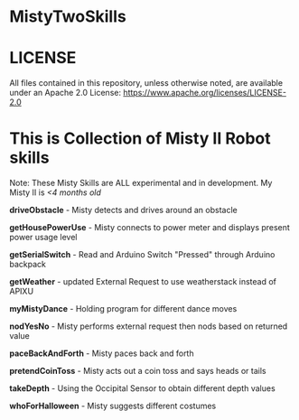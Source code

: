 # MistyTwoSkills

# LICENSE #

All files contained in this repository, unless otherwise noted, are
available under an Apache 2.0 License:
https://www.apache.org/licenses/LICENSE-2.0


# This is Collection of Misty II Robot skills

Note: These Misty Skills are ALL experimental and in development. My Misty II is _<4 months old_

**driveObstacle** - Misty detects and drives around an obstacle

**getHousePowerUse** - Misty connects to power meter and displays present power usage level

**getSerialSwitch** - Read and Arduino Switch "Pressed" through Arduino backpack 

**getWeather** - updated External Request to use weatherstack instead of APIXU

**myMistyDance** - Holding program for different dance moves

**nodYesNo** - Misty performs external request then nods based on returned value

**paceBackAndForth** - Misty paces back and forth

**pretendCoinToss** - Misty acts out a coin toss and says heads or tails

**takeDepth** - Using the Occipital Sensor to obtain different depth values

**whoForHalloween** - Misty suggests different costumes



